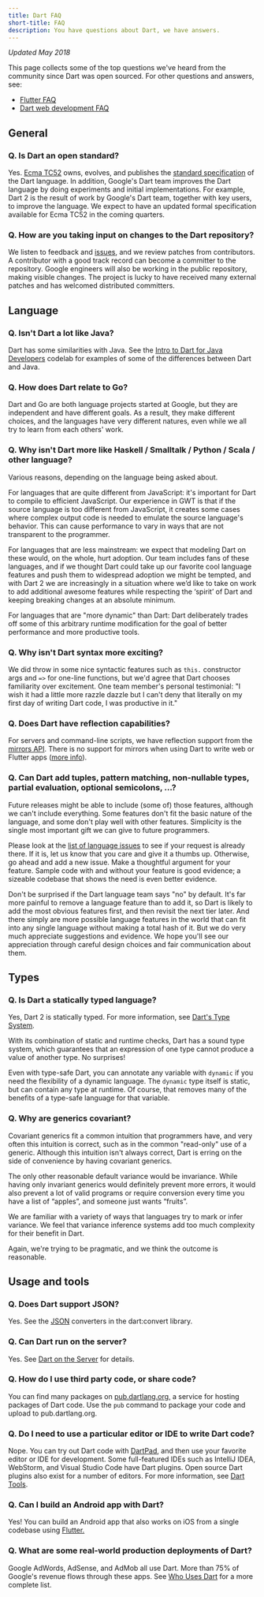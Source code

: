 ```yaml
---
title: Dart FAQ
short-title: FAQ
description: You have questions about Dart, we have answers.
---
```


_Updated May 2018_

This page collects some of the top questions we've heard from the community
since Dart was open sourced. For other questions and answers, see:

* [Flutter FAQ]({{site.flutter}}/faq/)
* [Dart web development FAQ]({{site.webdev}}/faq)

## General

### Q. Is Dart an open standard?

Yes. [Ecma TC52][tc52] owns, evolves, and publishes the [standard
specification][spec] of the Dart language.  In addition, Google's Dart team
improves the Dart language by doing experiments and initial implementations. For
example, Dart 2 is the result of work by Google's Dart team, together with key
users, to improve the language. We expect to have an updated formal
specification available for Ecma TC52 in the coming quarters.

### Q. How are you taking input on changes to the Dart repository?

We listen to feedback and [issues][issues], and we review patches from contributors.
A contributor with a good track record can become a committer to the repository.
Google engineers will also be working in the public repository, making visible
changes. The project is lucky to have received many external patches and has
welcomed distributed committers.

## Language

### Q. Isn't Dart a lot like Java?

Dart has some similarities with Java. See the [Intro to Dart for Java
Developers](https://codelabs.developers.google.com/codelabs/from-java-to-dart/)
codelab for examples of some of the differences between Dart and Java.

### Q. How does Dart relate to Go?

Dart and Go are both language projects started at Google, but they
are independent and have different goals. As a result,
they make different choices, and the languages have very different
natures, even while we all try to learn from each others' work.

### Q. Why isn't Dart more like Haskell / Smalltalk / Python / Scala / other language?

Various reasons, depending on the language being asked about.

For languages that are quite different from JavaScript: it's important for Dart
to compile to efficient JavaScript.  Our experience in GWT is that if the source
language is too different from JavaScript, it creates some cases where complex
output code is needed to emulate the source language's behavior. This can cause
performance to vary in ways that are not transparent to the programmer.

For languages that are less mainstream: we expect that modeling Dart on these
would, on the whole, hurt adoption.  Our team includes fans of these
languages, and if we thought Dart could take up our favorite cool language
features and push them to widespread adoption we might be tempted, and with
Dart 2 we are increasingly in a situation where we’d like to take on work to
add additional awesome features while respecting the ‘spirit’ of Dart and
keeping breaking changes at an absolute minimum.

For languages that are "more dynamic" than Dart: Dart deliberately trades off
some of this arbitrary runtime modification for the goal of better performance
and more productive tools.

### Q. Why isn't Dart syntax more exciting?

We did throw in some nice syntactic features such as `this.` constructor args
and `=>` for one-line functions, but we'd agree that Dart chooses
familiarity over excitement. One team member's personal testimonial:
"I wish it had a little more razzle dazzle but I can't deny that
literally on my first day of writing Dart code, I was productive in it."

### Q. Does Dart have reflection capabilities?

For servers and command-line scripts, we have reflection support from
the <a href="/articles/libraries/reflection-with-mirrors">mirrors API</a>.
There is no support for mirrors when using Dart to write web or
Flutter apps ([more info][Flutter no mirrors]).

### Q. Can Dart add tuples, pattern matching, non-nullable types, partial evaluation, optional semicolons, ...?

Future releases might be able to include (some of) those features, although
we can't include everything. Some features don't fit the basic nature of the
language, and some don't play well with other features. Simplicity is the single
most important gift we can give to future programmers.

Please look at the [list of language issues][issues] to see if your request is
already there. If it is, let us know that you care and give it a thumbs up.
Otherwise, go ahead and add a new issue.  Make a thoughtful argument for your feature.
Sample code with and without your feature is good evidence; a sizeable codebase
that shows the need is even better evidence.

Don't be surprised if the Dart language team says "no" by default.
It's far more painful to remove a language feature than to add it, so
Dart is likely to add the most obvious features first, and then revisit the next
tier later.  And there simply are more possible language features in the world
that can fit into any single language without making a total hash of it.   But
we do very much appreciate suggestions and evidence.  We hope you'll see our
appreciation through careful design choices and fair communication about them.

## Types

### Q. Is Dart a statically typed language?

Yes, Dart 2 is statically typed. For more information, see [Dart's Type System].

With its combination of static and runtime checks, Dart has a sound type system,
which guarantees that an expression of one type cannot produce a value of
another type. No surprises!

Even with type-safe Dart, you can annotate any variable with
`dynamic` if you need the flexibility of a dynamic language.
The `dynamic` type itself is static, but can contain any type at runtime.
Of course, that removes many of the benefits of a type-safe language
for that variable.

### Q. Why are generics covariant?

Covariant generics fit a common intuition that programmers have, and very often
this intuition is correct, such as in the common "read-only" use of a generic.
Although this intuition isn't always correct, Dart is erring on the side of
convenience by having covariant generics.

The only other reasonable default variance would be invariance. While having
only invariant generics would definitely prevent more errors, it would also
prevent a lot of valid programs or require conversion every time you have a list
of “apples”, and someone just wants “fruits”.

We are familiar with a variety of ways that languages try to mark or infer
variance. We feel that variance inference systems add too much complexity for
their benefit in Dart.

Again, we're trying to be pragmatic, and we think the outcome is reasonable.

## Usage and tools

### Q. Does Dart support JSON?

Yes.  See the [JSON] converters in the dart:convert library.

### Q. Can Dart run on the server?

Yes. See [Dart on the Server] for details.

### Q. How do I use third party code, or share code?

You can find many packages on [pub.dartlang.org,][pub] a service for hosting
packages of Dart code. Use the `pub` command to package your code and upload
to pub.dartlang.org.

### Q. Do I need to use a particular editor or IDE to write Dart code?

Nope. You can try out Dart code with [DartPad], and then use your favorite
editor or IDE for development. Some full-featured IDEs such as IntelliJ IDEA,
WebStorm, and Visual Studio Code have Dart plugins. Open source Dart plugins
also exist for a number of editors. For more information, see [Dart Tools].

### Q. Can I build an Android app with Dart?

Yes! You can build an Android app that also works on iOS from a single codebase
using [Flutter.][Flutter]

### Q. What are some real-world production deployments of Dart?

Google AdWords, AdSense, and AdMob all use Dart.
More than 75% of Google's revenue flows through these apps.
See [Who Uses Dart] for a more complete list.

[dartisnotjava]: http://programming.oreilly.com/2013/05/dart-is-not-the-language-you-think-it-is.html
[pnacl]: https://developer.chrome.com/native-client/overview
[issues]: https://github.com/dart-lang/sdk/issues?q=is%3Aopen+is%3Aissue+label%3Aarea-language
[pub]: https://pub.dartlang.org
[announcement]: http://blog.chromium.org/2013/11/dart-10-stable-sdk-for-structured-web.html
[lang]: /guides/language/language-tour
[libs]: /guides/libraries/library-tour
[JSON]: {{site.dart_api}}/{{site.data.pkg-vers.SDK.channel}}/dart-convert/JsonCodec-class.html
[tc52]: http://news.dartlang.org/2013/12/ecma-forms-tc52-for-dart-standardization.html
[Dart on the Server]: https://dart-lang.github.io/server/
[Dart Tools]: /tools/
[Dart and Google Cloud Platform]: https://dart-lang.github.io/server/google-cloud-platform/
[Who Uses Dart]: /community/who-uses-dart.html
[spec]: http://www.ecma-international.org/publications/standards/Ecma-408.htm
[DEP]: https://github.com/dart-lang/dart_enhancement_proposals
[DartPad]: {{site.custom.dartpad.direct-link}}
[Flutter]: {{site.flutter}}
[DDC]: https://github.com/dart-lang/sdk/tree/master/pkg/dev_compiler#dev_compiler
[strong mode]: /guides/language/sound-dart
[Dart's Type System]: /guides/language/sound-dart
[Flutter no mirrors]: https://flutter.io/faq/#does-flutter-come-with-a-reflectionmirrors-system
